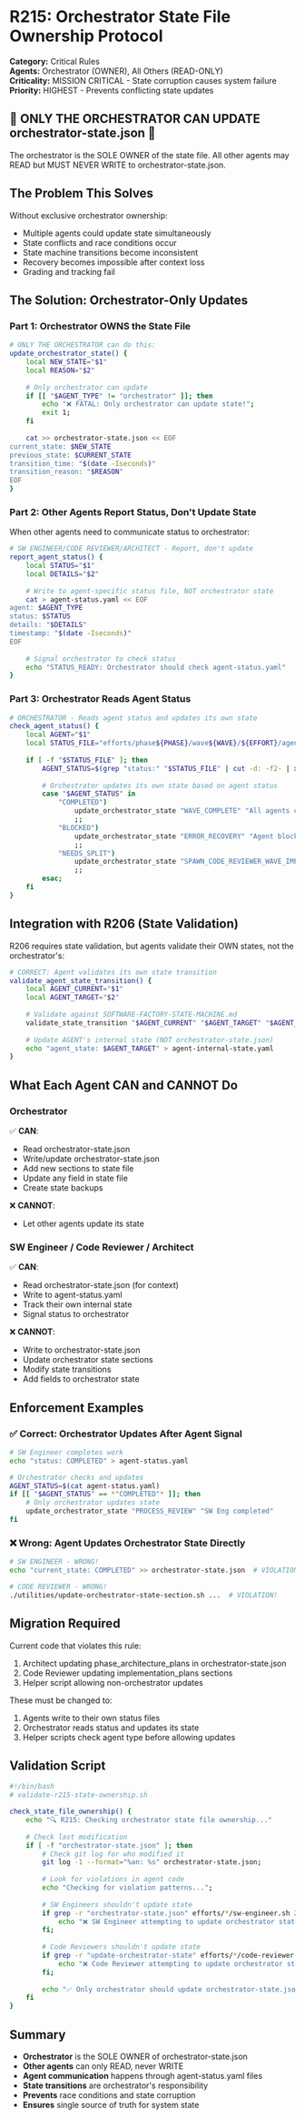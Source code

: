 # R215: Orchestrator State File Ownership Protocol

**Category:** Critical Rules  
**Agents:** Orchestrator (OWNER), All Others (READ-ONLY)  
**Criticality:** MISSION CRITICAL - State corruption causes system failure  
**Priority:** HIGHEST - Prevents conflicting state updates

## 🚨 ONLY THE ORCHESTRATOR CAN UPDATE orchestrator-state.json 🚨

The orchestrator is the SOLE OWNER of the state file. All other agents may READ but MUST NEVER WRITE to orchestrator-state.json.

## The Problem This Solves

Without exclusive orchestrator ownership:
- Multiple agents could update state simultaneously
- State conflicts and race conditions occur
- State machine transitions become inconsistent
- Recovery becomes impossible after context loss
- Grading and tracking fail

## The Solution: Orchestrator-Only Updates

### Part 1: Orchestrator OWNS the State File

```bash
# ONLY THE ORCHESTRATOR can do this:
update_orchestrator_state() {
    local NEW_STATE="$1"
    local REASON="$2"
    
    # Only orchestrator can update
    if [[ "$AGENT_TYPE" != "orchestrator" ]]; then 
        echo "❌ FATAL: Only orchestrator can update state!"; 
        exit 1; 
    fi
    
    cat >> orchestrator-state.json << EOF
current_state: $NEW_STATE
previous_state: $CURRENT_STATE
transition_time: "$(date -Iseconds)"
transition_reason: "$REASON"
EOF
}
```

### Part 2: Other Agents Report Status, Don't Update State

When other agents need to communicate status to orchestrator:

```bash
# SW ENGINEER/CODE REVIEWER/ARCHITECT - Report, don't update
report_agent_status() {
    local STATUS="$1"
    local DETAILS="$2"
    
    # Write to agent-specific status file, NOT orchestrator state
    cat > agent-status.yaml << EOF
agent: $AGENT_TYPE
status: $STATUS
details: "$DETAILS"
timestamp: "$(date -Iseconds)"
EOF
    
    # Signal orchestrator to check status
    echo "STATUS_READY: Orchestrator should check agent-status.yaml"
}
```

### Part 3: Orchestrator Reads Agent Status

```bash
# ORCHESTRATOR - Reads agent status and updates its own state
check_agent_status() {
    local AGENT="$1"
    local STATUS_FILE="efforts/phase${PHASE}/wave${WAVE}/${EFFORT}/agent-status.yaml"
    
    if [ -f "$STATUS_FILE" ]; then 
        AGENT_STATUS=$(grep "status:" "$STATUS_FILE" | cut -d: -f2- | xargs); 
        
        # Orchestrator updates its own state based on agent status
        case "$AGENT_STATUS" in 
            "COMPLETED") 
                update_orchestrator_state "WAVE_COMPLETE" "All agents completed"; 
                ;; 
            "BLOCKED") 
                update_orchestrator_state "ERROR_RECOVERY" "Agent blocked: $AGENT"; 
                ;; 
            "NEEDS_SPLIT") 
                update_orchestrator_state "SPAWN_CODE_REVIEWER_WAVE_IMPL" "Split required"; 
                ;; 
        esac; 
    fi
}
```

## Integration with R206 (State Validation)

R206 requires state validation, but agents validate their OWN states, not the orchestrator's:

```bash
# CORRECT: Agent validates its own state transition
validate_agent_state_transition() {
    local AGENT_CURRENT="$1"
    local AGENT_TARGET="$2"
    
    # Validate against SOFTWARE-FACTORY-STATE-MACHINE.md
    validate_state_transition "$AGENT_CURRENT" "$AGENT_TARGET" "$AGENT_TYPE"
    
    # Update AGENT's internal state (NOT orchestrator-state.json)
    echo "agent_state: $AGENT_TARGET" > agent-internal-state.yaml
}
```

## What Each Agent CAN and CANNOT Do

### Orchestrator
✅ **CAN**:
- Read orchestrator-state.json
- Write/update orchestrator-state.json
- Add new sections to state file
- Update any field in state file
- Create state backups

❌ **CANNOT**:
- Let other agents update its state

### SW Engineer / Code Reviewer / Architect
✅ **CAN**:
- Read orchestrator-state.json (for context)
- Write to agent-status.yaml
- Track their own internal state
- Signal status to orchestrator

❌ **CANNOT**:
- Write to orchestrator-state.json
- Update orchestrator state sections
- Modify state transitions
- Add fields to orchestrator state

## Enforcement Examples

### ✅ Correct: Orchestrator Updates After Agent Signal
```bash
# SW Engineer completes work
echo "status: COMPLETED" > agent-status.yaml

# Orchestrator checks and updates
AGENT_STATUS=$(cat agent-status.yaml)
if [[ "$AGENT_STATUS" == *"COMPLETED"* ]]; then
    # Only orchestrator updates state
    update_orchestrator_state "PROCESS_REVIEW" "SW Eng completed"
fi
```

### ❌ Wrong: Agent Updates Orchestrator State Directly
```bash
# SW ENGINEER - WRONG!
echo "current_state: COMPLETED" >> orchestrator-state.json  # VIOLATION!

# CODE REVIEWER - WRONG!
./utilities/update-orchestrator-state-section.sh ...  # VIOLATION!
```

## Migration Required

Current code that violates this rule:
1. Architect updating phase_architecture_plans in orchestrator-state.json
2. Code Reviewer updating implementation_plans sections
3. Helper script allowing non-orchestrator updates

These must be changed to:
1. Agents write to their own status files
2. Orchestrator reads status and updates its state
3. Helper scripts check agent type before allowing updates

## Validation Script

```bash
#!/bin/bash
# validate-r215-state-ownership.sh

check_state_file_ownership() {
    echo "🔍 R215: Checking orchestrator state file ownership..."
    
    # Check last modification
    if [ -f "orchestrator-state.json" ]; then 
        # Check git log for who modified it
        git log -1 --format="%an: %s" orchestrator-state.json; 
        
        # Look for violations in agent code
        echo "Checking for violation patterns..."; 
        
        # SW Engineers shouldn't update state
        if grep -r "orchestrator-state.json" efforts/*/sw-engineer.sh 2>/dev/null; then 
            echo "❌ SW Engineer attempting to update orchestrator state!"; 
        fi; 
        
        # Code Reviewers shouldn't update state  
        if grep -r "update-orchestrator-state" efforts/*/code-reviewer.sh 2>/dev/null; then 
            echo "❌ Code Reviewer attempting to update orchestrator state!"; 
        fi; 
        
        echo "✅ Only orchestrator should update orchestrator-state.json"; 
    fi
}
```

## Summary

- **Orchestrator** is the SOLE OWNER of orchestrator-state.json
- **Other agents** can only READ, never WRITE
- **Agent communication** happens through agent-status.yaml files
- **State transitions** are orchestrator's responsibility
- **Prevents** race conditions and state corruption
- **Ensures** single source of truth for system state